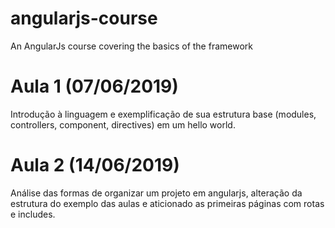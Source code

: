 # angularjs-course
An AngularJs course covering the basics of the framework

# Aula 1 (07/06/2019)
Introdução à linguagem e exemplificação de sua estrutura base (modules, controllers, component, directives) em um hello world.

# Aula 2 (14/06/2019)
Análise das formas de organizar um projeto em angularjs, alteração da estrutura do exemplo das aulas e aticionado as primeiras páginas com rotas e includes.
